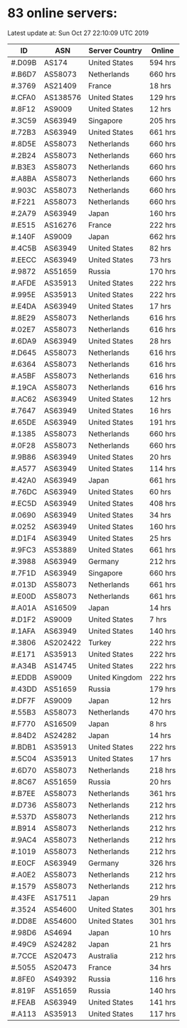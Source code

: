 # 83 online servers:

Latest update at: Sun Oct 27 22:10:09 UTC 2019

| ID | ASN | Server Country | Online |
| -- | --- | -------------- | ------ |
| #.D09B | AS174 | United States | 594 hrs |
| #.B6D7 | AS58073 | Netherlands | 660 hrs |
| #.3769 | AS21409 | France | 18 hrs |
| #.CFA0 | AS138576 | United States | 129 hrs |
| #.8F12 | AS9009 | United States | 12 hrs |
| #.3C59 | AS63949 | Singapore | 205 hrs |
| #.72B3 | AS63949 | United States | 661 hrs |
| #.8D5E | AS58073 | Netherlands | 660 hrs |
| #.2B24 | AS58073 | Netherlands | 660 hrs |
| #.B3E3 | AS58073 | Netherlands | 660 hrs |
| #.A8BA | AS58073 | Netherlands | 660 hrs |
| #.903C | AS58073 | Netherlands | 660 hrs |
| #.F221 | AS58073 | Netherlands | 660 hrs |
| #.2A79 | AS63949 | Japan | 160 hrs |
| #.E515 | AS16276 | France | 222 hrs |
| #.140F | AS9009 | Japan | 662 hrs |
| #.4C5B | AS63949 | United States | 82 hrs |
| #.EECC | AS63949 | United States | 73 hrs |
| #.9872 | AS51659 | Russia | 170 hrs |
| #.AFDE | AS35913 | United States | 222 hrs |
| #.995E | AS35913 | United States | 222 hrs |
| #.E4DA | AS63949 | United States | 17 hrs |
| #.8E29 | AS58073 | Netherlands | 616 hrs |
| #.02E7 | AS58073 | Netherlands | 616 hrs |
| #.6DA9 | AS63949 | United States | 28 hrs |
| #.D645 | AS58073 | Netherlands | 616 hrs |
| #.6364 | AS58073 | Netherlands | 616 hrs |
| #.A5BF | AS58073 | Netherlands | 616 hrs |
| #.19CA | AS58073 | Netherlands | 616 hrs |
| #.AC62 | AS63949 | United States | 12 hrs |
| #.7647 | AS63949 | United States | 16 hrs |
| #.65DE | AS63949 | United States | 191 hrs |
| #.1385 | AS58073 | Netherlands | 660 hrs |
| #.0F28 | AS58073 | Netherlands | 660 hrs |
| #.9B86 | AS63949 | United States | 20 hrs |
| #.A577 | AS63949 | United States | 114 hrs |
| #.42A0 | AS63949 | Japan | 661 hrs |
| #.76DC | AS63949 | United States | 60 hrs |
| #.EC5D | AS63949 | United States | 408 hrs |
| #.0690 | AS63949 | United States | 34 hrs |
| #.0252 | AS63949 | United States | 160 hrs |
| #.D1F4 | AS63949 | United States | 25 hrs |
| #.9FC3 | AS53889 | United States | 661 hrs |
| #.3988 | AS63949 | Germany | 212 hrs |
| #.7F1D | AS63949 | Singapore | 660 hrs |
| #.013D | AS58073 | Netherlands | 661 hrs |
| #.E00D | AS58073 | Netherlands | 661 hrs |
| #.A01A | AS16509 | Japan | 14 hrs |
| #.D1F2 | AS9009 | United States | 7 hrs |
| #.1AFA | AS63949 | United States | 140 hrs |
| #.3806 | AS202422 | Turkey | 222 hrs |
| #.E171 | AS35913 | United States | 222 hrs |
| #.A34B | AS14745 | United States | 222 hrs |
| #.EDDB | AS9009 | United Kingdom | 222 hrs |
| #.43DD | AS51659 | Russia | 179 hrs |
| #.DF7F | AS9009 | Japan | 12 hrs |
| #.55B3 | AS58073 | Netherlands | 470 hrs |
| #.F770 | AS16509 | Japan | 8 hrs |
| #.84D2 | AS24282 | Japan | 14 hrs |
| #.BDB1 | AS35913 | United States | 222 hrs |
| #.5C04 | AS35913 | United States | 17 hrs |
| #.6D70 | AS58073 | Netherlands | 218 hrs |
| #.8C67 | AS51659 | Russia | 20 hrs |
| #.B7EE | AS58073 | Netherlands | 361 hrs |
| #.D736 | AS58073 | Netherlands | 212 hrs |
| #.537D | AS58073 | Netherlands | 212 hrs |
| #.B914 | AS58073 | Netherlands | 212 hrs |
| #.9AC4 | AS58073 | Netherlands | 212 hrs |
| #.1019 | AS58073 | Netherlands | 212 hrs |
| #.E0CF | AS63949 | Germany | 326 hrs |
| #.A0E2 | AS58073 | Netherlands | 212 hrs |
| #.1579 | AS58073 | Netherlands | 212 hrs |
| #.43FE | AS17511 | Japan | 29 hrs |
| #.3524 | AS54600 | United States | 301 hrs |
| #.DD8E | AS54600 | United States | 301 hrs |
| #.98D6 | AS4694 | Japan | 10 hrs |
| #.49C9 | AS24282 | Japan | 21 hrs |
| #.7CCE | AS20473 | Australia | 212 hrs |
| #.5055 | AS20473 | France | 34 hrs |
| #.8FE0 | AS49392 | Russia | 116 hrs |
| #.819F | AS51659 | Russia | 140 hrs |
| #.FEAB | AS63949 | United States | 141 hrs |
| #.A113 | AS35913 | United States | 117 hrs |

